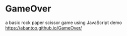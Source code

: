 # GameOver
a basic rock paper scissor game using JavaScript
demo
https://abantoo.github.io/GameOver/
